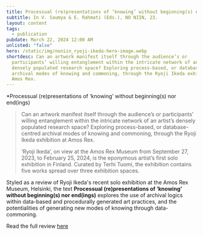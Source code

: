 ```yaml
---
title: Processual (re)presentations of ‘knowing’ without beginning(s) nor end(ings)
subtitle: In V. Saumya & E. Rahmati (Eds.), NO NIIN, 23.
layout: content
tags:
  - publication
pubdate: March 22, 2024 12:00 AM
unlisted: "false"
hero: /static/img/noniin_ryoji-ikeda-hero-image.webp
shortdesc: Can an artwork manifest itself through the audience’s or
  participants’ willing entanglement within the intricate network of an artist’s
  densely populated research space? Exploring process-based, or database-centred
  archival modes of knowing and commoning, through the Ryoji Ikeda exhibition at
  Amos Rex.
---
```

*Processual (re)presentations of ‘knowing’ without beginning(s) nor end(ings)

> Can an artwork manifest itself through the audience’s or participants’ willing entanglement within the intricate network of an artist’s densely populated research space? Exploring process-based, or database-centred archival modes of knowing and commoning, through the Ryoji Ikeda exhibition at Amos Rex.
>
> ‘Ryoji Ikeda’, on view at the Amos Rex Museum from September 27, 2023, to February 25, 2024, is the eponymous artist’s first solo exhibition in Finland. Curated by Terhi Tuomi, the exhibition contains five works spread over three exhibition spaces.

Styled as a review of Ryoji Ikeda's recent solo exhibition at the Amos Rex Museum, Helsinki, the text **Processual (re)presentations of ‘knowing’ without beginning(s) nor end(ings)** explores the use of archival logics within data-based and procedurally generated art practices, and the potentialities of generating new modes of knowing through data-commoning.

Read the full review [here](https://no-niin.com/issue-23/processual-representations-of-knowing-without-beginnings-nor-endings/)
